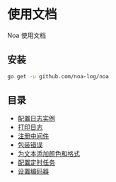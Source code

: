 # 使用文档
Noa 使用文档

## 安装
```bash
go get -u github.com/noa-log/noa
```

## 目录
- [配置日志实例](配置日志实例.md)
- [打印日志](打印日志.md)
- [注册中间件](注册中间件.md)
- [包装错误](包装错误.md)
- [为文本添加颜色和格式](为文本添加颜色和格式.md)
- [配置定时任务](配置定时任务.md)
- [设置编码器](设置编码器.md)